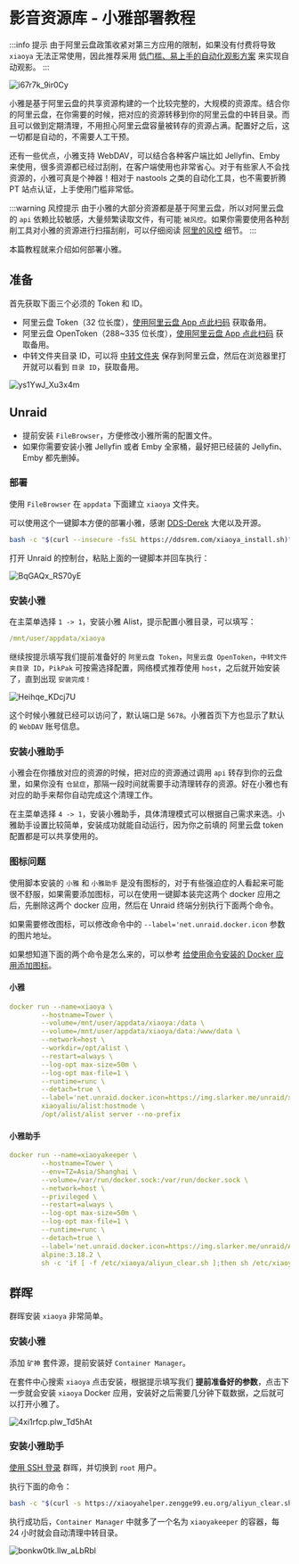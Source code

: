 # 影音资源库 - 小雅部署教程

:::info 提示
由于阿里云盘政策收紧对第三方应用的限制，如果没有付费将导致 `xiaoya` 无法正常使用，因此推荐采用 [低门槛、易上手的自动化观影方案](/application/douban_tool.md) 来实现自动观影。
:::

![i67r7k_9ir0Cy](https://img.slarker.me/wiki/i67r7k_9ir0Cy.png)

小雅是基于阿里云盘的共享资源构建的一个比较完整的，大规模的资源库。结合你的阿里云盘，在你需要的时候，把对应的资源转移到你的阿里云盘的中转目录。而且可以做到定期清理，不用担心阿里云盘容量被转存的资源占满。配置好之后，这一切都是自动的，不需要人工干预。

还有一些优点，小雅支持 WebDAV，可以结合各种客户端比如 Jellyfin、Emby 来使用，很多资源都已经过刮削，在客户端使用也非常省心。对于有些家人不会找资源的，小雅可真是个神器！相对于 nastools 之类的自动化工具，也不需要折腾 PT 站点认证，上手使用门槛非常低。

:::warning 风控提示
由于小雅的大部分资源都是基于阿里云盘，所以对阿里云盘的 `api` 依赖比较敏感，大量频繁读取文件，有可能 `被风控`。如果你需要使用各种刮削工具对小雅的资源进行扫描刮削，可以仔细阅读 [阿里的风控](https://xiaoyaliu.notion.site/xiaoya-docker-69404af849504fa5bcf9f2dd5ecaa75f#6b42128605b841288455a52b8a06bc9f) 细节。
:::

本篇教程就来介绍如何部署小雅。

## 准备

首先获取下面三个必须的 Token 和 ID。

- 阿里云盘 Token（32 位长度），[使用阿里云盘 App 点此扫码](https://alist.nn.ci/zh/guide/drivers/aliyundrive) 获取备用。
- 阿里云盘 OpenToken（288~335 位长度），[使用阿里云盘 App 点此扫码](https://alist.nn.ci/tool/aliyundrive/request.html) 获取备用。
- 中转文件夹目录 ID，可以将 [中转文件夹](https://www.aliyundrive.com/s/rP9gP3h9asE) 保存到阿里云盘，然后在浏览器里打开就可以看到 `目录 ID`，获取备用。

![ys1YwJ_Xu3x4m](https://img.slarker.me/wiki/ys1YwJ_Xu3x4m.png)

## Unraid

- 提前安装 `FileBrowser`，方便修改小雅所需的配置文件。
- 如果你需要安装小雅 Jellyfin 或者 Emby 全家桶，最好把已经装的 Jellyfin、Emby 都先删掉。 

### 部署

使用 `FileBrowser` 在 `appdata` 下面建立 `xiaoya` 文件夹。

可以使用这个一键脚本方便的部署小雅，感谢 [DDS-Derek](https://github.com/DDS-Derek/xiaoya-alist) 大佬以及开源。

```sh
bash -c "$(curl --insecure -fsSL https://ddsrem.com/xiaoya_install.sh)"
```

打开 Unraid 的控制台，粘贴上面的一键脚本并回车执行：

![BqGAQx_RS70yE](https://img.slarker.me/wiki/BqGAQx_RS70yE.png)


### 安装小雅

在主菜单选择 `1 -> 1`，安装小雅 Alist，提示配置小雅目录，可以填写：

```yml
/mnt/user/appdata/xiaoya
```

继续按提示填写我们提前准备好的 `阿里云盘 Token`，`阿里云盘 OpenToken`，`中转文件夹目录 ID`，`PikPak` 可按需选择配置，网络模式推荐使用 `host`，之后就开始安装了，直到出现 `安装完成！`

![Heihqe_KDcj7U](https://img.slarker.me/wiki/Heihqe_KDcj7U.png)

这个时候小雅就已经可以访问了，默认端口是 `5678`。小雅首页下方也显示了默认的 `WebDAV` 账号信息。

### 安装小雅助手

小雅会在你播放对应的资源的时候，把对应的资源通过调用 `api` 转存到你的云盘里，如果你没有 `仓鼠症`，那隔一段时间就需要手动清理转存的资源。好在小雅也有对应的助手来帮你自动完成这个清理工作。

在主菜单选择 `4 -> 1`，安装小雅助手，具体清理模式可以根据自己需求来选。小雅助手设置比较简单，安装成功就能自动运行，因为你之前填的 阿里云盘 token 配置都是可以共享使用的。

### 图标问题

使用脚本安装的 `小雅` 和 `小雅助手` 是没有图标的，对于有些强迫症的人看起来可能很不舒服，如果需要添加图标，可以在使用一键脚本装完这两个 docker 应用之后，先删除这两个 docker 应用，然后在 Unraid 终端分别执行下面两个命令。

如果需要修改图标，可以修改命令中的 `--label='net.unraid.docker.icon` 参数的图片地址。

如果想知道下面的两个命令是怎么来的，可以参考 [给使用命令安装的 Docker 应用添加图标](/unraid/app_icon.md)。

#### 小雅

```yml
docker run --name=xiaoya \
        --hostname=Tower \
        --volume=/mnt/user/appdata/xiaoya:/data \
        --volume=/mnt/user/appdata/xiaoya/data:/www/data \
        --network=host \
        --workdir=/opt/alist \
        --restart=always \
        --log-opt max-size=50m \
        --log-opt max-file=1 \
        --runtime=runc \
        --detach=true \
        --label='net.unraid.docker.icon=https://img.slarker.me/unraid/xiaoya.png' \
        xiaoyaliu/alist:hostmode \
        /opt/alist/alist server --no-prefix
```

#### 小雅助手

```yml
docker run --name=xiaoyakeeper \
        --hostname=Tower \
        --env=TZ=Asia/Shanghai \
        --volume=/var/run/docker.sock:/var/run/docker.sock \
        --network=host \
        --privileged \
        --restart=always \
        --log-opt max-size=50m \
        --log-opt max-file=1 \
        --runtime=runc \
        --detach=true \
        --label='net.unraid.docker.icon=https://img.slarker.me/unraid/Alist_encrypt_A.png' \
        alpine:3.18.2 \
        sh -c 'if [ -f /etc/xiaoya/aliyun_clear.sh ];then sh /etc/xiaoya/aliyun_clear.sh 0;else sleep 60;fi'
```

## 群晖

群晖安装 `xiaoya` 非常简单。

### 安装小雅

添加 `矿神` 套件源，提前安装好 `Container Manager`。

在套件中心搜索 `xiaoya` 点击安装，根据提示填写我们 **提前准备好的参数**，点击下一步就会安装 `xiaoya` Docker 应用，安装好之后需要几分钟下载数据，之后就可以打开小雅了。

![4xi1rfcp.plw_Td5hAt](https://img.slarker.me/wiki/4xi1rfcp.plw_Td5hAt.png)

### 安装小雅助手

[使用 SSH 登录](/synology/ssh.md) 群晖，并切换到 `root` 用户。

执行下面的命令：

```sh
bash -c "$(curl -s https://xiaoyahelper.zengge99.eu.org/aliyun_clear.sh| tail -n +2)" -s 3
```

执行成功后，`Container Manager` 中就多了一个名为 `xiaoyakeeper` 的容器，每 24 小时就会自动清理中转目录。

![bonkw0tk.llw_aLbRbl](https://img.slarker.me/wiki/bonkw0tk.llw_aLbRbl.png)

<!-- ## 安装小雅 Emby 全家桶

使用 `FileBrowser` 在小雅配置目录（`/mnt/user/appdata/xiaoya`）建立配置文件：


![4dvfTN_IbTCK2](https://img.slarker.me/wiki/4dvfTN_IbTCK2.png) -->
